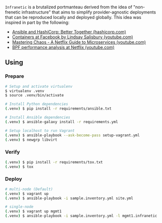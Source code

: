 `Infranetic` is a brutalized portmanteau derived from the idea of "non-frenetic infrastructure"
that aims to simplify provider-agnostic deployments that can be reproduced locally and deployed
globally. This idea was inspired in part by the following:

-   [Ansible and HashiCorp: Better Together (hashicorp.com)](https://www.hashicorp.com/resources/ansible-terraform-better-together)
-   [Containers at Facebook by Lindsay Salisbury (youtube.com)](https://www.youtube.com/watch?v=_Qc9jBk18w8)
-   [Mastering Chaos - A Netflix Guide to Microservices (youtube.com)](https://www.youtube.com/watch?v=CZ3wIuvmHeM)
-   [BPF performance analysis at Netflix (youtube.com)](https://www.youtube.com/watch?v=16slh29iN1g)

## Using

### Prepare

```sh
# Setup and activate virtualenv
$ virtualenv .venv
$ source .venv/bin/activate

# Install Python dependencies
(.venv) $ pip install -r requirements/ansible.txt

# Install Ansible dependencies
(.venv) $ ansible-galaxy install -r requirements.yml

# Setup localhost to run Vagrant
(.venv) $ ansible-playbook --ask-become-pass setup-vagrant.yml
(.venv) $ newgrp libvirt
```

### Verify

```sh
(.venv) $ pip install -r requirements/tox.txt
(.venv) $ tox
```

### Deploy

```sh
# multi-node (Default)
(.venv) $ vagrant up
(.venv) $ ansible-playbook -i sample.inventory.yml site.yml

# single-node
(.venv) $ vagrant up mgmt1
(.venv) $ ansible-playbook -i sample.inventory.yml -l mgmt1.infranetic site.yml
```
